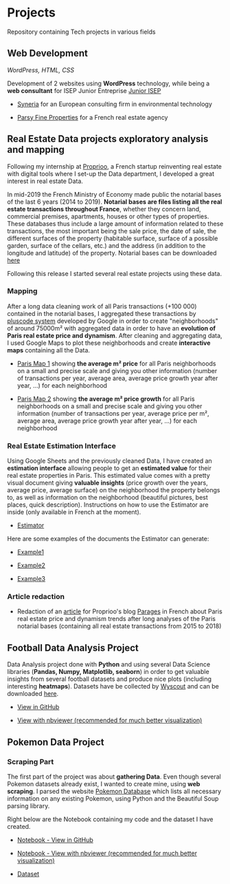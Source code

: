 # Projects

Repository containing Tech projects in various fields

## Web Development
*WordPress, HTML, CSS*

Development of 2 websites using **WordPress** technology, while being a **web consultant** for ISEP Junior Entreprise [Junior ISEP](https://juniorisep.com/)

- [Syneria](https://syneria.eu) for an European consulting firm in environmental technology

- [Parsy Fine Properties](https://parsyfineproperties.fr) for a French real estate agency


## Real Estate Data projects exploratory analysis and mapping

Following my internship at [Proprioo](https://www.proprioo.fr/), a French startup reinventing real estate with digital tools where I set-up the Data department, I developed a great interest in real estate Data. 

In mid-2019 the French Ministry of Economy made public the notarial bases of the last 6 years (2014 to 2019). **Notarial bases are files listing all the real estate transactions throughout France**, whether they concern land, commercial premises, apartments, houses or other types of properties. These databases thus include a large amount of information related to these transactions, the most important being the sale price, the date of sale, the different surfaces of the property (habitable surface, surface of a possible garden, surface of the cellars, etc.) and the address (in addition to the longitude and latitude) of the property.
Notarial bases can be downloaded [here](https://www.data.gouv.fr/fr/datasets/5c4ae55a634f4117716d5656/)

Following this release I started several real estate projects using these data.

### Mapping

After a long data cleaning work of all Paris transactions (+100 000) contained in the notarial bases, I aggregated these transactions by [pluscode system](https://plus.codes/) developed by Google in order to create "neighborhoods" of around 75000m² with aggregated data in order to have an **evolution of Paris real estate price and dynamism**. After cleaning and aggregating data, I used Google Maps to plot these neighborhoods and create **interactive maps** containing all the Data.

- [Paris Map 1](https://drive.google.com/open?id=1bYKrzYddpg0RCIuHa554BcsgRQOnFXPc&usp=sharing) showing **the average m² price** for all Paris neighborhoods on a small and precise scale and giving you other information (number of transactions per year, average area, average price growth year after year, ...) for each neighborhood

- [Paris Map 2](https://drive.google.com/open?id=1b_0M5x9MTc8AH3XkYjj8f7i3TtrWi5X1&usp=sharing) showing **the average m² price growth** for all Paris neighborhoods on a small and precise scale and giving you other information (number of transactions per year, average price per m², average area, average price growth year after year, ...) for each neighborhood

### Real Estate Estimation Interface

Using Google Sheets and the previously cleaned Data, I have created an **estimation interface** allowing people to get an **estimated value** for their real estate properties in Paris. This estimated value comes with a pretty visual document giving **valuable insights** (price growth over the years, average price, average surface) on the neighborhood the property belongs to, as well as information on the neighborhood (beautiful pictures, best places, quick description).
Instructions on how to use the Estimator are inside (only available in French at the moment).

- [Estimator](https://docs.google.com/spreadsheets/d/1-yrTY5q0C5gitchko1oKf6UgsnxUQwgEUAmis2YKYtg/edit?usp=sharing)

Here are some examples of the documents the Estimator can generate: 

- [Example1](https://drive.google.com/file/d/154GBYd5a3Awr08dwo1R8_bKwAVM9fEcc)

- [Example2](https://drive.google.com/file/d/1USm8pGZTP1PS8LFlZe39TT54oUiYpmns)

- [Example3](https://drive.google.com/open?id=1nP-y3IQyQOYkRv-oZBPUz-RqNnMlCGu9)

### Article redaction

- Redaction of an [article](https://www.proprioo.fr/blog/dynamiques-quartiers-parisiens/) for Proprioo's blog [Parages](https://www.proprioo.fr/blog/) in French about Paris real estate price and dynamism trends after long analyses of the Paris notarial bases (containing all real estate transactions from 2015 to 2018)

## Football Data Analysis Project

Data Analysis project done with **Python** and using several Data Science libraries (**Pandas, Numpy, Matplotlib, seaborn**) in order to get valuable insights from several football datasets and produce nice plots (including interesting **heatmaps**). Datasets have be collected by [Wyscout](https://wyscout.com/) and can be downloaded [here](https://figshare.com/collections/Soccer_match_event_dataset/4415000).

- [View in GitHub](https://github.com/nathanbry2/Projects/blob/master/Football_Analyses.ipynb)

- [View with nbviewer (recommended for much better visualization)](https://nbviewer.jupyter.org/github/nathanbry2/Projects/blob/master/Football_Analyses.ipynb)

## Pokemon Data Project

### Scraping Part

The first part of the project was about **gathering Data**. Even though several Pokemon datasets already exist, I wanted to create mine, using **web scraping**. I parsed the website [Pokemon Database](https://pokemondb.net/pokedex/all) which lists all necessary information on any existing Pokemon, using Python and the Beautiful Soup parsing library.

Right below are the Notebook containing my code and the dataset I have created.

- [Notebook - View in GitHub](https://github.com/nathanbry2/Projects/blob/master/Pokemon%20Project%20-%20Scraping%20Part.ipynb)

- [Notebook - View with nbviewer (recommended for much better visualization)](https://nbviewer.jupyter.org/github/nathanbry2/Projects/blob/master/Pokemon%20Project%20-%20Scraping%20Part.ipynb)

- [Dataset](https://github.com/nathanbry2/Projects/blob/master/pokemon_dataset.csv)

